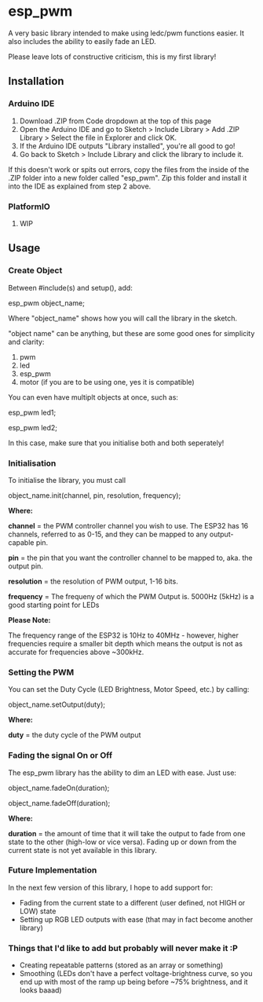 # esp_pwm
A very basic library intended to make using ledc/pwm functions easier.
It also includes the ability to easily fade an LED.

Please leave lots of constructive criticism, this is my first library!

## Installation
### Arduino IDE
1. Download .ZIP from Code dropdown at the top of this page
2. Open the Arduino IDE and go to Sketch > Include Library > Add .ZIP Library > Select the file in Explorer and click OK.
3. If the Arduino IDE outputs "Library installed", you're all good to go!
4. Go back to Sketch > Include Library and click the library to include it.

If this doesn't work or spits out errors, copy the files from the inside of the .ZIP folder into a new folder called "esp_pwm". Zip this folder and install it into the IDE as explained from step 2 above.

### PlatformIO
1. WIP


## Usage
### Create Object
Between #include(s) and setup(), add:

esp_pwm object_name;

Where "object_name" shows how you will call the library in the sketch.

"object name" can be anything, but these are some good ones for simplicity and clarity:
1. pwm
2. led
3. esp_pwm
4. motor (if you are to be using one, yes it is compatible)

You can even have multiplt objects at once, such as:

esp_pwm led1;

esp_pwm led2;

In this case, make sure that you initialise both and both seperately!

### Initialisation
To initialise the library, you must call

object_name.init(channel, pin, resolution, frequency);

__Where:__

__channel__ = the PWM controller channel you wish to use. The ESP32 has 16 channels, referred to as 0-15, and they can be mapped to any output-capable pin.

__pin__ = the pin that you want the controller channel to be mapped to, aka. the output pin.

__resolution__ = the resolution of PWM output, 1-16 bits.

__frequency__ = The frequeny of which the PWM Output is. 5000Hz (5kHz) is a good starting point for LEDs

__Please Note:__

The frequency range of the ESP32 is 10Hz to 40MHz - however, higher frequencies require a smaller bit depth which means the output is not as accurate for frequencies above ~300kHz.

### Setting the PWM
You can set the Duty Cycle (LED Brightness, Motor Speed, etc.) by calling:

object_name.setOutput(duty);

__Where:__

__duty__ = the duty cycle of the PWM output

### Fading the signal On or Off
The esp_pwm library has the ability to dim an LED with ease. Just use:

object_name.fadeOn(duration);

object_name.fadeOff(duration);

__Where:__

__duration__ = the amount of time that it will take the output to fade from one state to the other (high-low or vice versa). Fading up or down from the current state is not yet available in this library.

### Future Implementation
In the next few version of this library, I hope to add support for:
- Fading from the current state to a different (user defined, not HIGH or LOW) state
- Setting up RGB LED outputs with ease (that may in fact become another library)

### Things that I'd like to add but probably will never make it :P
- Creating repeatable patterns (stored as an array or something)
- Smoothing (LEDs don't have a perfect voltage-brightness curve, so you end up with most of the ramp up being before ~75% brightness, and it looks baaad)
